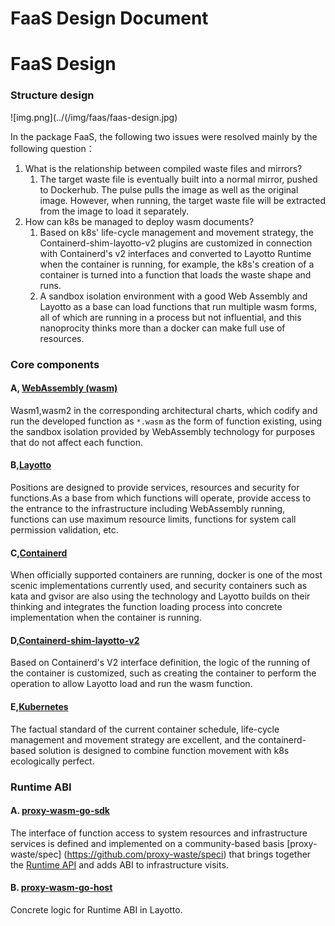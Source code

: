 # FaaS Design Document

# FaaS Design
### Structure design

![img.png](../(/img/faas/faas-design.jpg)

In the package FaaS, the following two issues were resolved mainly by the following question：

1. What is the relationship between compiled waste files and mirrors?
   1. The target waste file is eventually built into a normal mirror, pushed to Dockerhub. The pulse pulls the image as well as the original image. However, when running, the target waste file will be extracted from the image to load it separately.
2. How can k8s be managed to deploy wasm documents?
   1. Based on k8s' life-cycle management and movement strategy, the Containerd-shim-layotto-v2 plugins are customized in connection with Containerd's v2 interfaces and converted to Layotto Runtime when the container is running, for example, the k8s's creation of a container is turned into a function that loads the waste shape and runs.
   2. A sandbox isolation environment with a good Web Assembly and Layotto as a base can load functions that run multiple wasm forms, all of which are running in a process but not influential, and this nanoprocity thinks more than a docker can make full use of resources.

### Core components

#### A, [WebAssembly (wasm)](https://webassembly.org/)

Wasm1,wasm2 in the corresponding architectural charts, which codify and run the developed function as `*.wasm` as the form of function existing, using the sandbox isolation provided by WebAssembly technology for purposes that do not affect each function.

#### B,[Layotto](https://github.com/mosn/layotto)

Positions are designed to provide services, resources and security for functions.As a base from which functions will operate, provide access to the entrance to the infrastructure including WebAssembly running, functions can use maximum resource limits, functions for system call permission validation, etc.

#### C,[Containerd](https://containerd.io/)

When officially supported containers are running, docker is one of the most scenic implementations currently used, and security containers such as kata and gvisor are also using the technology and Layotto builds on their thinking and integrates the function loading process into concrete implementation when the container is running.

#### D,[Containerd-shim-layotto-v2](https://github.com/layotto/containerd-waste)

Based on Containerd's V2 interface definition, the logic of the running of the container is customized, such as creating the container to perform the operation to allow Layotto load and run the wasm function.

#### E,[Kubernetes](https://kubernetes.io/)

The factual standard of the current container schedule, life-cycle management and movement strategy are excellent, and the containerd-based solution is designed to combine function movement with k8s ecologically perfect.

### Runtime ABI

#### A. [proxy-wasm-go-sdk](https://github.com/layotto/proxy-wasm-go-sdk)

The interface of function access to system resources and infrastructure services is defined and implemented on a community-based basis [proxy-waste/spec] (https://github.com/proxy-waste/speci) that brings together the [Runtime API](https://github.com/mosn/layotto/blob/main/spec/proto/runtime/v1/runtime.proto) and adds ABI to infrastructure visits.

#### B. [proxy-wasm-go-host](https://github.com/layotto/proxy-wasm-go-host)

Concrete logic for Runtime ABI in Layotto.
